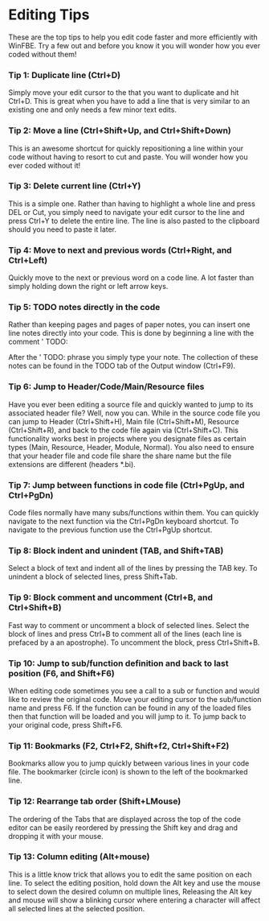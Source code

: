 # Editing Tips

These are the top tips to help you edit code faster and more efficiently with WinFBE. Try a few out and before you know it you will wonder how you ever coded without them!

### Tip 1: Duplicate line (Ctrl+D)
Simply move your edit cursor to the that you want to duplicate and hit Ctrl+D. This is great when you have to add a line that is very similar to an existing one and only needs a few minor text edits. 

### Tip 2: Move a line (Ctrl+Shift+Up, and Ctrl+Shift+Down)
This is an awesome shortcut for quickly repositioning a line within your code without having to resort to cut and paste. You will wonder how you ever coded without it!

### Tip 3: Delete current line (Ctrl+Y)

This is a simple one. Rather than having to highlight a whole line and press DEL or Cut, you simply need to navigate your edit cursor to the line and press Ctrl+Y to delete the entire line. The line is also pasted to the clipboard should you need to paste it later.

### Tip 4: Move to next and previous words (Ctrl+Right, and Ctrl+Left)

Quickly move to the next or previous word on a code line. A lot faster than simply holding down the right or left arrow keys.

### Tip 5: TODO notes directly in the code

Rather than keeping pages and pages of paper notes, you can insert one line notes directly into your code. This is done by beginning a line with the comment ' TODO: 

After the ' TODO: phrase you simply type your note. The collection of these notes can be found in the TODO tab of the Output window (Ctrl+F9). 

### Tip 6: Jump to Header/Code/Main/Resource files

Have you ever been editing a source file and quickly wanted to jump to its associated header file? Well, now you can. While in the source code file you can jump to Header (Ctrl+Shift+H), Main file (Ctrl+Shift+M), Resource (Ctrl+Shift+R), and back to the code file again via (Ctrl+Shift+C). This functionality works best in projects where you designate files as certain types (Main, Resource, Header, Module, Normal). You also need to ensure that your header file and code file share the share name but the file extensions are different (headers *.bi).

### Tip 7: Jump between functions in code file (Ctrl+PgUp, and Ctrl+PgDn)

Code files normally have many subs/functions within them. You can quickly navigate to the next function via the Ctrl+PgDn keyboard shortcut. To navigate to the previous function use the Ctrl+PgUp shortcut.

### Tip 8: Block indent and unindent (TAB, and Shift+TAB)

Select a block of text and indent all of the lines by pressing the TAB key. To unindent a block of selected lines, press Shift+Tab.

### Tip 9: Block comment and uncomment (Ctrl+B, and Ctrl+Shift+B)

Fast way to comment or uncomment a block of selected lines. Select the block of lines and press Ctrl+B to comment all of the lines (each line is prefaced by a an apostrophe). To uncomment the block, press Ctrl+Shift+B.

### Tip 10: Jump to sub/function definition and back to last position (F6, and Shift+F6)

When editing code sometimes you see a call to a sub or function and would like to review the original code. Move your editing cursor to the sub/function name and press F6. If the function can be found in any of the loaded files then that function will be loaded and you will jump to it. To jump back to your original code, press Shift+F6.

### Tip 11: Bookmarks (F2, Ctrl+F2, Shift+f2, Ctrl+Shift+F2)

Bookmarks allow you to jump quickly between various lines in your code file. The bookmarker (circle icon) is shown to the left of the bookmarked line.

### Tip 12: Rearrange tab order (Shift+LMouse)

The ordering of the Tabs that are displayed across the top of the code editor can be easily reordered by pressing the Shift key and drag and dropping it with your mouse.

### Tip 13: Column editing (Alt+mouse)

This is a little know trick that allows you to edit the same position on each line. To select the editing position, hold down the Alt key and use the mouse to select down the desired column on multiple lines, Releasing the Alt key and mouse will show a blinking cursor where entering a character will affect all selected lines at the selected position.



